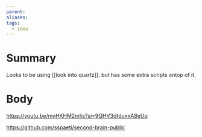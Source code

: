 ```yaml
---
parent: 
aliases: 
tags:
  - idea
---
```

# Summary 
Looks to be using [[look into quartz]]. but has some extra scripts ontop of it. 
# Body

https://youtu.be/myHKHM2mIis?si=9QHV3dtduxxA8eUq

https://github.com/sspaeti/second-brain-public